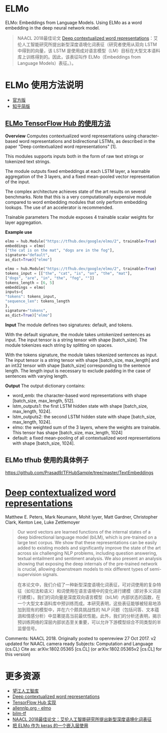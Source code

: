 # ELMo

ELMo: Embeddings from Language Models. Using ELMo as a word embedding in the deep neural network model.

> NAACL 2018最佳论文 [Deep contextualized word representations](https://arxiv.org/abs/1802.05365v2)：艾伦人工智能研究所提出新型深度语境化词表征（研究者使用从双向 LSTM 中得到的向量，该 LSTM 是使用成对语言模型（LM）目标在大型文本语料库上训练得到的。因此，该表征叫作 ELMo（Embeddings from Language Models）表征。）。

# ELMo 使用方法说明

+ [官方版](https://github.com/allenai/allennlp/blob/master/tutorials/how_to/elmo.md)
+ [知乎简版](https://zhuanlan.zhihu.com/p/37915351)


## [ELMo TensorFlow Hub 的使用方法](https://tfhub.dev/google/elmo/2)

**Overview**
Computes contextualized word representations using character-based word representations and bidirectional LSTMs, as described in the paper "Deep contextualized word representations" [1].

This modules supports inputs both in the form of raw text strings or tokenized text strings.

The module outputs fixed embeddings at each LSTM layer, a learnable aggregation of the 3 layers, and a fixed mean-pooled vector representation of the input.

The complex architecture achieves state of the art results on several benchmarks. Note that this is a very computationally expensive module compared to word embedding modules that only perform embedding lookups. The use of an accelerator is recommended.

Trainable parameters
The module exposes 4 trainable scalar weights for layer aggregation.

**Example use**
```python
elmo = hub.Module("https://tfhub.dev/google/elmo/2", trainable=True)
embeddings = elmo(
["the cat is on the mat", "dogs are in the fog"],
signature="default",
as_dict=True)["elmo"]
```
```python
elmo = hub.Module("https://tfhub.dev/google/elmo/2", trainable=True)
tokens_input = [["the", "cat", "is", "on", "the", "mat"],
["dogs", "are", "in", "the", "fog", ""]]
tokens_length = [6, 5]
embeddings = elmo(
inputs={
"tokens": tokens_input,
"sequence_len": tokens_length
},
signature="tokens",
as_dict=True)["elmo"]
```


**Input**
The module defines two signatures: default, and tokens.

With the default signature, the module takes untokenized sentences as input. The input tensor is a string tensor with shape [batch_size]. The module tokenizes each string by splitting on spaces.

With the tokens signature, the module takes tokenized sentences as input. The input tensor is a string tensor with shape [batch_size, max_length] and an int32 tensor with shape [batch_size] corresponding to the sentence length. The length input is necessary to exclude padding in the case of sentences with varying length.

**Output**
The output dictionary contains:

+ word_emb: the character-based word representations with shape [batch_size, max_length, 512].
+ lstm_outputs1: the first LSTM hidden state with shape [batch_size, max_length, 1024].
+ lstm_outputs2: the second LSTM hidden state with shape [batch_size, max_length, 1024].
+ elmo: the weighted sum of the 3 layers, where the weights are trainable. This tensor has shape [batch_size, max_length, 1024]
+ default: a fixed mean-pooling of all contextualized word representations with shape [batch_size, 1024].

## ELMo tfhub 使用的具体例子
https://github.com/Prasad9/TFHubSample/tree/master/TextEmbeddings

# [Deep contextualized word representations](https://arxiv.org/abs/1802.05365v2)
Matthew E. Peters, Mark Neumann, Mohit Iyyer, Matt Gardner, Christopher Clark, Kenton Lee, Luke Zettlemoyer

> Our word vectors are learned functions of the internal states of a deep bidirectional language model (biLM), which is pre-trained on a large text corpus. We show that these representations can be easily added to existing models and significantly improve the state of the art across six challenging NLP problems, including question answering, textual entailment and sentiment analysis. We also present an analysis showing that exposing the deep internals of the pre-trained network is crucial, allowing downstream models to mix different types of semi-supervision signals.

> 在本论文中，我们介绍了一种新型深度语境化词表征，可对词使用的复杂特征（如句法和语义）和词使用在语言语境中的变化进行建模（即对多义词进行建模）。我们的词向量是深度双向语言模型（biLM）内部状态的函数，在一个大型文本语料库中预训练而成。本研究表明，这些表征能够被轻易地添加到现有的模型中，并在六个颇具挑战性的 NLP 问题（包括问答、文本蕴涵和情感分析）中显著提高当前最优性能。此外，我们的分析还表明，揭示预训练网络的深层内部状态至关重要，可以允许下游模型综合不同类型的半监督信号。

Comments:	NAACL 2018. Originally posted to openreview 27 Oct 2017. v2 updated for NAACL camera ready
Subjects:	Computation and Language (cs.CL)
Cite as:	arXiv:1802.05365 [cs.CL]
 	(or arXiv:1802.05365v2 [cs.CL] for this version)


# 更多资源
+ [望江人工智库](https://yuanxiaosc.github.io/tags/ELMO/)
+ [Deep contextualized word representations](https://arxiv.org/abs/1802.05365v2)
+ [TensorFlow Hub 实现](https://tfhub.dev/google/elmo/2)
+ [allennlp.org - elmo](https://allennlp.org/elmo)
+ [bilm-tf](https://github.com/allenai/bilm-tf)
+ [NAACL 2018最佳论文：艾伦人工智能研究所提出新型深度语境化词表征](https://www.jiqizhixin.com/articles/060704)
+ [把 ELMo 作为 keras 的一个嵌入层使用](https://github.com/strongio/keras-elmo)



